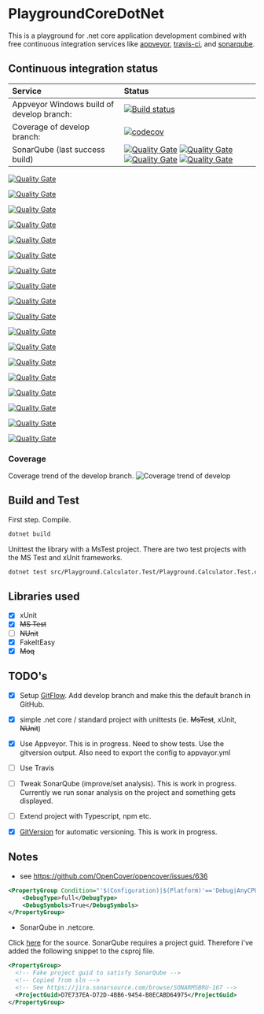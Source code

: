 # PlaygroundCoreDotNet
This is a playground for .net core application development combined with free continuous integration services like [appveyor](http://appveyor.com), [travis-ci](https://travis-ci.org/), and [sonarqube](https://about.sonarcloud.io/).


## Continuous integration status

| Service | Status |
| :--- | :--- |
| Appveyor Windows build of develop branch: | [![Build status](https://ci.appveyor.com/api/projects/status/d6clbt722i1fxcy9/branch/develop?svg=true)](https://ci.appveyor.com/project/coenm/playgroundcoredotnet/branch/develop) |
| Coverage of develop branch: | [![codecov](https://codecov.io/gh/coenm/PlaygroundCoreDotNet/branch/develop/graph/badge.svg)](https://codecov.io/gh/coenm/PlaygroundCoreDotNet)
| SonarQube (last success build)  | [![Quality Gate](https://sonarcloud.io/api/badges/gate?key=PlaygroundDotNetCore&blinking=true)](https://sonarcloud.io/dashboard?id=PlaygroundDotNetCore) [![Quality Gate](https://sonarcloud.io/api/badges/measure?key=PlaygroundDotNetCore&metric=coverage&blinking=true)](https://sonarcloud.io/dashboard?id=PlaygroundDotNetCore) [![Quality Gate](https://sonarcloud.io/api/badges/measure?key=PlaygroundDotNetCore&metric=vulnerabilities&blinking=true)](https://sonarcloud.io/dashboard?id=PlaygroundDotNetCore) [![Quality Gate](https://sonarcloud.io/api/badges/measure?key=PlaygroundDotNetCore&metric=ncloc&blinking=true)](https://sonarcloud.io/dashboard?id=PlaygroundDotNetCore) | 
 <!-- see https://github.com/QualInsight/qualinsight-plugins-sonarqube-badges/wiki/Measure-badges  -->


 <!-- gate -->
[![Quality Gate](https://sonarcloud.io/api/badges/gate?key=PlaygroundDotNetCore%3Adevelop&blinking=true)](https://sonarcloud.io/dashboard?id=PlaygroundDotNetCore:develop)

 <!-- ncloc : lines of code -->
[![Quality Gate](https://sonarcloud.io/api/badges/measure?key=PlaygroundDotNetCore%3Adevelop&metric=ncloc&blinking=true)](https://sonarcloud.io/dashboard?id=PlaygroundDotNetCore:develop)

<!-- function_complexity -->
[![Quality Gate](https://sonarcloud.io/api/badges/measure?key=PlaygroundDotNetCore%3Adevelop&metric=function_complexity&blinking=true)](https://sonarcloud.io/dashboard?id=PlaygroundDotNetCore:develop)

<!-- test_success_density	%age of tests that have succeeded -->
[![Quality Gate](https://sonarcloud.io/api/badges/measure?key=PlaygroundDotNetCore%3Adevelop&metric=test_success_density&blinking=true)](https://sonarcloud.io/dashboard?id=PlaygroundDotNetCore:develop)

<!-- test_errors -->
[![Quality Gate](https://sonarcloud.io/api/badges/measure?key=PlaygroundDotNetCore%3Adevelop&metric=test_errors&blinking=true)](https://sonarcloud.io/dashboard?id=PlaygroundDotNetCore:develop)

<!-- test_failures -->
[![Quality Gate](https://sonarcloud.io/api/badges/measure?key=PlaygroundDotNetCore%3Adevelop&metric=failures&blinking=true)](https://sonarcloud.io/dashboard?id=PlaygroundDotNetCore:develop)

<!-- coverage -->
[![Quality Gate](https://sonarcloud.io/api/badges/measure?key=PlaygroundDotNetCore%3Adevelop&metric=coverage&blinking=true)](https://sonarcloud.io/dashboard?id=PlaygroundDotNetCore:develop)

<!-- new_coverage -->
[![Quality Gate](https://sonarcloud.io/api/badges/measure?key=PlaygroundDotNetCore%3Adevelop&metric=new_coverage&blinking=true)](https://sonarcloud.io/dashboard?id=PlaygroundDotNetCore:develop)

<!-- duplicated_lines_density -->
[![Quality Gate](https://sonarcloud.io/api/badges/measure?key=PlaygroundDotNetCore%3Adevelop&metric=duplicated_lines_density&blinking=true)](https://sonarcloud.io/dashboard?id=PlaygroundDotNetCore:develop)

<!-- new_duplicated_lines_density -->
[![Quality Gate](https://sonarcloud.io/api/badges/measure?key=PlaygroundDotNetCore%3Adevelop&metric=new_duplicated_lines_density&blinking=true)](https://sonarcloud.io/dashboard?id=PlaygroundDotNetCore:develop)

<!-- vulnerabilities -->
[![Quality Gate](https://sonarcloud.io/api/badges/measure?key=PlaygroundDotNetCore%3Adevelop&blinking=true&metric=vulnerabilities)](https://sonarcloud.io/dashboard?id=PlaygroundDotNetCore:develop)

<!-- new_vulnerabilities -->
[![Quality Gate](https://sonarcloud.io/api/badges/measure?key=PlaygroundDotNetCore%3Adevelop&blinking=true&metric=new_vulnerabilities)](https://sonarcloud.io/dashboard?id=PlaygroundDotNetCore:develop)

<!-- bugs -->
[![Quality Gate](https://sonarcloud.io/api/badges/measure?key=PlaygroundDotNetCore%3Adevelop&blinking=true&metric=bugs)](https://sonarcloud.io/dashboard?id=PlaygroundDotNetCore:develop)

<!-- new_bugs -->
[![Quality Gate](https://sonarcloud.io/api/badges/measure?key=PlaygroundDotNetCore%3Adevelop&blinking=true&metric=new_bugs)](https://sonarcloud.io/dashboard?id=PlaygroundDotNetCore:develop)

<!-- code_smells -->
[![Quality Gate](https://sonarcloud.io/api/badges/measure?key=PlaygroundDotNetCore%3Adevelop&blinking=true&metric=code_smells)](https://sonarcloud.io/dashboard?id=PlaygroundDotNetCore:develop)

<!-- new_code_smells -->
[![Quality Gate](https://sonarcloud.io/api/badges/measure?key=PlaygroundDotNetCore%3Adevelop&blinking=true&metric=new_code_smells)](https://sonarcloud.io/dashboard?id=PlaygroundDotNetCore:develop)



<!-- sqale_debt_ratio -->
[![Quality Gate](https://sonarcloud.io/api/badges/measure?key=PlaygroundDotNetCore%3Adevelop&blinking=true&metric=sqale_debt_ratio)](https://sonarcloud.io/dashboard?id=PlaygroundDotNetCore:develop)


<!-- new_sqale_debt_ratio -->
[![Quality Gate](https://sonarcloud.io/api/badges/measure?key=PlaygroundDotNetCore%3Adevelop&blinking=true&metric=new_sqale_debt_ratio)](https://sonarcloud.io/dashboard?id=PlaygroundDotNetCore:develop)


### Coverage
Coverage trend of the develop branch.
 ![Coverage trend of develop](https://codecov.io/gh/coenm/PlaygroundCoreDotNet/branch/develop/graphs/commits.svg)

## Build and Test
First step. Compile.
```bash
dotnet build
```

Unittest the library with a MsTest project.
There are two test projects with the MS Test and xUnit frameworks.
```bash
dotnet test src/Playground.Calculator.Test/Playground.Calculator.Test.csproj
```

## Libraries used
- [x] xUnit
- [x] ~~MS Test~~
- [ ] ~~NUnit~~
- [x] FakeItEasy
- [x] ~~Moq~~

## TODO's
- [x] Setup [GitFlow](http://nvie.com/posts/a-successful-git-branching-model/). Add develop branch and make this the default branch in GitHub.
- [x] simple .net core / standard project with unittests (ie. ~~MsTest~~, xUnit, ~~NUnit~~)
- [x] Use Appveyor. This is in progress. Need to show tests. Use the gitversion output. Also need to export the config to appvayor.yml
- [ ] Use Travis
- [ ] Tweak SonarQube (improve/set analysis). This is work in progress. Currently we run sonar analysis on the project and something gets displayed.
- [ ] Extend project with Typescript, npm etc.
- [x] [GitVersion](https://gitversion.readthedocs.io/en/latest/) for automatic versioning. This is work in progress.



## Notes

- see https://github.com/OpenCover/opencover/issues/636
```xml
<PropertyGroup Condition="'$(Configuration)|$(Platform)'=='Debug|AnyCPU'">
    <DebugType>full</DebugType>
    <DebugSymbols>True</DebugSymbols>
</PropertyGroup>
```

- SonarQube in .netcore.

Click [here](https://jira.sonarsource.com/browse/SONARMSBRU-167) for the source. SonarQube requires a project guid. Therefore i've added the following snippet to the csproj file.

```xml
<PropertyGroup>
  <!-- Fake project guid to satisfy SonarQube -->
  <!-- Copied from sln -->
  <!-- See https://jira.sonarsource.com/browse/SONARMSBRU-167 -->
  <ProjectGuid>D7E737EA-D72D-4BB6-9454-B8ECABD64975</ProjectGuid> 
</PropertyGroup>
```  